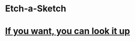 # Etch-a-Sketch
 
 <h1><a href="https://ahmetufukkurt.github.io/Etch-a-Sketch/" target=_blank> If you want, you can look it up</a></h1>
